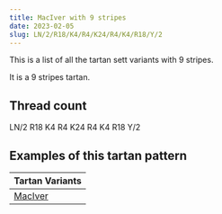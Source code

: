 ```yaml
---
title: MacIver with 9 stripes
date: 2023-02-05
slug: LN/2/R18/K4/R4/K24/R4/K4/R18/Y/2
---
```

This is a list of all the tartan sett variants with 9 stripes.

It is a 9 stripes tartan.


## Thread count
LN/2 R18 K4 R4 K24 R4 K4 R18 Y/2

## Examples of this tartan pattern

| Tartan Variants |
|---------------|
| [MacIver](/variants/ln/2/r18/k4/r4/k24/r4/k4/r18/y/2-k000000-lne0e0e0-rc00000-yf0c000)||

